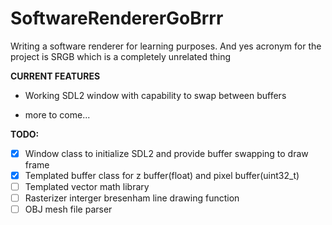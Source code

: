 # SoftwareRendererGoBrrr
Writing a software renderer for learning purposes. And yes acronym for the project is SRGB which is a completely unrelated thing

**CURRENT FEATURES**

- Working SDL2 window with capability to swap between buffers

- more to come...

**TODO:**


- [x]  Window class to initialize SDL2 and provide buffer swapping to draw frame
- [x]  Templated buffer class for z buffer(float) and pixel buffer(uint32_t)
- [ ]  Templated vector math library
- [ ]  Rasterizer interger bresenham line drawing function
- [ ]  OBJ mesh file parser
